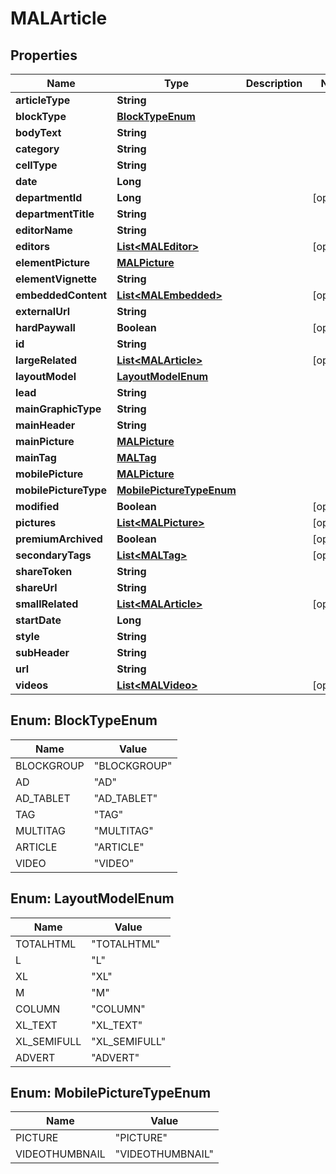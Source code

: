 
# MALArticle

## Properties
Name | Type | Description | Notes
------------ | ------------- | ------------- | -------------
**articleType** | **String** |  | 
**blockType** | [**BlockTypeEnum**](#BlockTypeEnum) |  | 
**bodyText** | **String** |  | 
**category** | **String** |  | 
**cellType** | **String** |  | 
**date** | **Long** |  | 
**departmentId** | **Long** |  |  [optional]
**departmentTitle** | **String** |  | 
**editorName** | **String** |  | 
**editors** | [**List&lt;MALEditor&gt;**](MALEditor.md) |  |  [optional]
**elementPicture** | [**MALPicture**](MALPicture.md) |  | 
**elementVignette** | **String** |  | 
**embeddedContent** | [**List&lt;MALEmbedded&gt;**](MALEmbedded.md) |  |  [optional]
**externalUrl** | **String** |  | 
**hardPaywall** | **Boolean** |  |  [optional]
**id** | **String** |  | 
**largeRelated** | [**List&lt;MALArticle&gt;**](MALArticle.md) |  |  [optional]
**layoutModel** | [**LayoutModelEnum**](#LayoutModelEnum) |  | 
**lead** | **String** |  | 
**mainGraphicType** | **String** |  | 
**mainHeader** | **String** |  | 
**mainPicture** | [**MALPicture**](MALPicture.md) |  | 
**mainTag** | [**MALTag**](MALTag.md) |  | 
**mobilePicture** | [**MALPicture**](MALPicture.md) |  | 
**mobilePictureType** | [**MobilePictureTypeEnum**](#MobilePictureTypeEnum) |  | 
**modified** | **Boolean** |  |  [optional]
**pictures** | [**List&lt;MALPicture&gt;**](MALPicture.md) |  |  [optional]
**premiumArchived** | **Boolean** |  |  [optional]
**secondaryTags** | [**List&lt;MALTag&gt;**](MALTag.md) |  |  [optional]
**shareToken** | **String** |  | 
**shareUrl** | **String** |  | 
**smallRelated** | [**List&lt;MALArticle&gt;**](MALArticle.md) |  |  [optional]
**startDate** | **Long** |  | 
**style** | **String** |  | 
**subHeader** | **String** |  | 
**url** | **String** |  | 
**videos** | [**List&lt;MALVideo&gt;**](MALVideo.md) |  |  [optional]


<a name="BlockTypeEnum"></a>
## Enum: BlockTypeEnum
Name | Value
---- | -----
BLOCKGROUP | &quot;BLOCKGROUP&quot;
AD | &quot;AD&quot;
AD_TABLET | &quot;AD_TABLET&quot;
TAG | &quot;TAG&quot;
MULTITAG | &quot;MULTITAG&quot;
ARTICLE | &quot;ARTICLE&quot;
VIDEO | &quot;VIDEO&quot;


<a name="LayoutModelEnum"></a>
## Enum: LayoutModelEnum
Name | Value
---- | -----
TOTALHTML | &quot;TOTALHTML&quot;
L | &quot;L&quot;
XL | &quot;XL&quot;
M | &quot;M&quot;
COLUMN | &quot;COLUMN&quot;
XL_TEXT | &quot;XL_TEXT&quot;
XL_SEMIFULL | &quot;XL_SEMIFULL&quot;
ADVERT | &quot;ADVERT&quot;


<a name="MobilePictureTypeEnum"></a>
## Enum: MobilePictureTypeEnum
Name | Value
---- | -----
PICTURE | &quot;PICTURE&quot;
VIDEOTHUMBNAIL | &quot;VIDEOTHUMBNAIL&quot;



